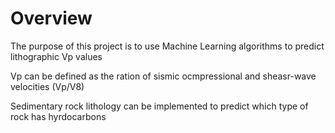 # Overview 

The purpose of this project is to use Machine Learning algorithms to predict lithographic Vp values 

Vp can be defined as the ration of sismic ocmpressional and sheasr-wave velocities (Vp/V8) 

Sedimentary rock lithology can be implemented to predict which type of rock has hyrdocarbons

